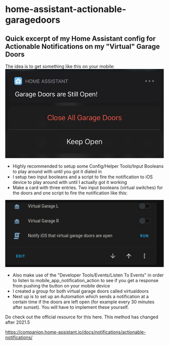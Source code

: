 # home-assistant-actionable-garagedoors
## Quick excerpt of my  Home Assistant config for Actionable Notifications on my "Virtual" Garage Doors

The idea is to get something like this on your mobile:
![alt text](https://raw.githubusercontent.com/rullywowpcb/home-assistant-actionable-garagedoors/main/ios_notification.jpg?raw=true)

- Highly recommended to setup some Config/Helper Tools/Input Booleans to play around with until you got it dialed in
- I setup two input booleans and a script to fire the notification to iOS device to play around with until I actually got it working
- Make a card with three entries. Two input booleans (virtual switches) for the doors and one script to fire the notification like this:

![alt text](https://raw.githubusercontent.com/rullywowpcb/home-assistant-actionable-garagedoors/main/test_card_actionable_notifications.png?raw=true)
- Also make use of the "Developer Tools/Events/Listen To Events" in order to listen to mobile_app_notification_action to see if you get a response from pushing the button on your mobile device
- I created a group for both virtual garage doors called virtualdoors
- Next up is to set up an Automation which sends a notification at a certain time if the doors are left open (for example every 30 minutes after sunset). You will have to implement these yourself.

Do check out the official resource for this here. This method has changed after 2021.5

https://companion.home-assistant.io/docs/notifications/actionable-notifications/

